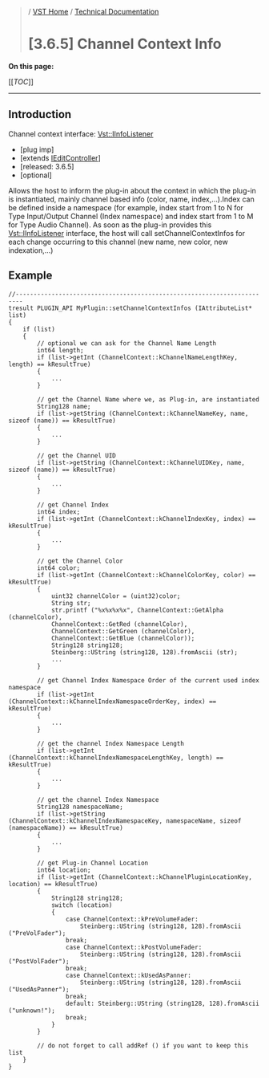 >/ [VST Home](../../../Index.md) / [Technical Documentation](../../Index.md)
>
># [3.6.5] Channel Context Info

**On this page:**

[[_TOC_]]

---

## Introduction

Channel context interface: [Vst::IInfoListener](https://steinbergmedia.github.io/vst3_doc/vstinterfaces/classSteinberg_1_1Vst_1_1ChannelContext_1_1IInfoListener.html)

- [plug imp]
- [extends [IEditController](https://steinbergmedia.github.io/vst3_doc/vstinterfaces/classSteinberg_1_1Vst_1_1IEditController.html)]
- [released: 3.6.5]
- [optional]

Allows the host to inform the plug-in about the context in which the plug-in is instantiated, mainly channel based info (color, name, index,...).Index can be defined inside a namespace (for example, index start from 1 to N for Type Input/Output Channel (Index namespace) and index start from 1 to M for Type Audio Channel).
As soon as the plug-in provides this [Vst::IInfoListener](https://steinbergmedia.github.io/vst3_doc/vstinterfaces/classSteinberg_1_1Vst_1_1ChannelContext_1_1IInfoListener.html) interface, the host will call setChannelContextInfos for each change occurring to this channel (new name, new color, new indexation,...)

## Example

```
//------------------------------------------------------------------------
tresult PLUGIN_API MyPlugin::setChannelContextInfos (IAttributeList* list)
{
    if (list)
    {
        // optional we can ask for the Channel Name Length
        int64 length;
        if (list->getInt (ChannelContext::kChannelNameLengthKey, length) == kResultTrue)
        {
            ...
        }
         
        // get the Channel Name where we, as Plug-in, are instantiated
        String128 name;
        if (list->getString (ChannelContext::kChannelNameKey, name, sizeof (name)) == kResultTrue)
        {
            ...
        }
  
        // get the Channel UID
        if (list->getString (ChannelContext::kChannelUIDKey, name, sizeof (name)) == kResultTrue)
        {
            ...
        }
         
        // get Channel Index
        int64 index;
        if (list->getInt (ChannelContext::kChannelIndexKey, index) == kResultTrue)
        {
            ...
        }
         
        // get the Channel Color
        int64 color;
        if (list->getInt (ChannelContext::kChannelColorKey, color) == kResultTrue)
        {
            uint32 channelColor = (uint32)color;
            String str;
            str.printf ("%x%x%x%x", ChannelContext::GetAlpha (channelColor),
            ChannelContext::GetRed (channelColor),
            ChannelContext::GetGreen (channelColor),
            ChannelContext::GetBlue (channelColor));
            String128 string128;
            Steinberg::UString (string128, 128).fromAscii (str);
            ...
        }
  
        // get Channel Index Namespace Order of the current used index namespace
        if (list->getInt (ChannelContext::kChannelIndexNamespaceOrderKey, index) == kResultTrue)
        {
            ...
        }
     
        // get the channel Index Namespace Length
        if (list->getInt (ChannelContext::kChannelIndexNamespaceLengthKey, length) == kResultTrue)
        {
            ...
        }
         
        // get the channel Index Namespace
        String128 namespaceName;
        if (list->getString (ChannelContext::kChannelIndexNamespaceKey, namespaceName, sizeof (namespaceName)) == kResultTrue)
        {
            ...
        }
  
        // get Plug-in Channel Location
        int64 location;
        if (list->getInt (ChannelContext::kChannelPluginLocationKey, location) == kResultTrue)
        {
            String128 string128;
            switch (location)
            {
                case ChannelContext::kPreVolumeFader:
                    Steinberg::UString (string128, 128).fromAscii ("PreVolFader");
                break;
                case ChannelContext::kPostVolumeFader:
                    Steinberg::UString (string128, 128).fromAscii ("PostVolFader");
                break;
                case ChannelContext::kUsedAsPanner:
                    Steinberg::UString (string128, 128).fromAscii ("UsedAsPanner");
                break;
                default: Steinberg::UString (string128, 128).fromAscii ("unknown!");
                break;
            }
        }
         
        // do not forget to call addRef () if you want to keep this list
    }
}
```